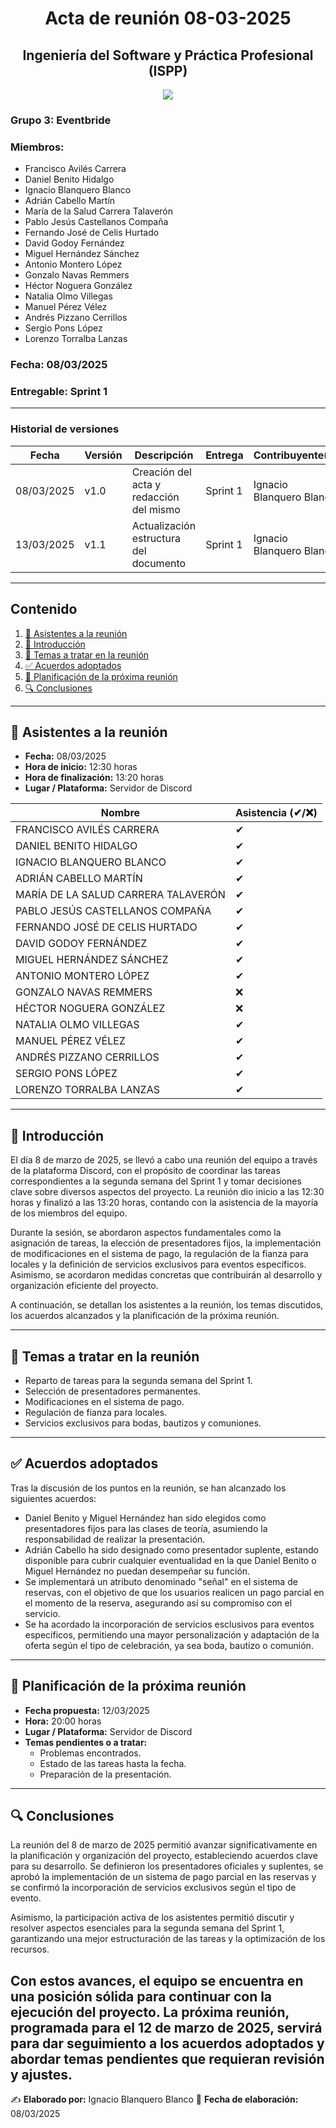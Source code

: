 # <center>Acta de reunión 08-03-2025</center>
## <center>Ingeniería del Software y Práctica Profesional (ISPP)</center>
<center><img src="..\img\Eventbride.png"></center>

### Grupo 3: Eventbride

### Miembros:
- Francisco Avilés Carrera
- Daniel Benito Hidalgo
- Ignacio Blanquero Blanco
- Adrián Cabello Martín
- María de la Salud Carrera Talaverón
- Pablo Jesús Castellanos Compaña
- Fernando José de Celis Hurtado
- David Godoy Fernández
- Miguel Hernández Sánchez
- Antonio Montero López
- Gonzalo Navas Remmers
- Héctor Noguera González
- Natalia Olmo Villegas
- Manuel Pérez Vélez
- Andrés Pizzano Cerrillos
- Sergio Pons López
- Lorenzo Torralba Lanzas

### Fecha: 08/03/2025
### Entregable: Sprint 1

---

### Historial de versiones

| Fecha      | Versión | Descripción                                | Entrega  | Contribuyente(s)                    |
|------------|---------|--------------------------------------------|----------|-------------------------------------|
| 08/03/2025 | v1.0    | Creación del acta y redacción del mismo | Sprint 1 | Ignacio Blanquero Blanco |
| 13/03/2025 | v1.1   | Actualización estructura del documento | Sprint 1 | Ignacio Blanquero Blanco |

---

## Contenido
1. [👥 Asistentes a la reunión](#asistentes)
2. [📝 Introducción](#intro)
3. [📌 Temas a tratar en la reunión](#temas-a-tratar)
4. [✅ Acuerdos adoptados](#acuerdos-adoptados)
5. [📅 Planificación de la próxima reunión](#proxima-reunion)
6. [🔍 Conclusiones](#conclusiones)

---

<div id='asistentes'></div>

## 👥 Asistentes a la reunión
- **Fecha:** 08/03/2025
- **Hora de inicio:** 12:30 horas
- **Hora de finalización:** 13:20 horas
- **Lugar / Plataforma:** Servidor de Discord

| Nombre | Asistencia (✔/❌) |
|--------|-------------------|
| FRANCISCO AVILÉS CARRERA | ✔ |
| DANIEL BENITO HIDALGO | ✔  |
| IGNACIO BLANQUERO BLANCO | ✔ |
| ADRIÁN CABELLO MARTÍN | ✔ |
| MARÍA DE LA SALUD CARRERA TALAVERÓN | ✔ |
| PABLO JESÚS CASTELLANOS COMPAÑA | ✔ |
| FERNANDO JOSÉ DE CELIS HURTADO | ✔ |
| DAVID GODOY FERNÁNDEZ | ✔ |
| MIGUEL HERNÁNDEZ SÁNCHEZ | ✔ |
| ANTONIO MONTERO LÓPEZ | ✔ |
| GONZALO NAVAS REMMERS | ❌ |
| HÉCTOR NOGUERA GONZÁLEZ | ❌ |
| NATALIA OLMO VILLEGAS | ✔ |
| MANUEL PÉREZ VÉLEZ | ✔  |
| ANDRÉS PIZZANO CERRILLOS | ✔ |
| SERGIO PONS LÓPEZ | ✔ |
| LORENZO TORRALBA LANZAS | ✔ |

---

<div id='intro'></div>

## 📝 Introducción

El día 8 de marzo de 2025, se llevó a cabo una reunión del equipo a través de la plataforma Discord, con el propósito de coordinar las tareas correspondientes a la segunda semana del Sprint 1 y tomar decisiones clave sobre diversos aspectos del proyecto. La reunión dio inicio a las 12:30 horas y finalizó a las 13:20 horas, contando con la asistencia de la mayoría de los miembros del equipo.

Durante la sesión, se abordaron aspectos fundamentales como la asignación de tareas, la elección de presentadores fijos, la implementación de modificaciones en el sistema de pago, la regulación de la fianza para locales y la definición de servicios exclusivos para eventos específicos. Asimismo, se acordaron medidas concretas que contribuirán al desarrollo y organización eficiente del proyecto.

A continuación, se detallan los asistentes a la reunión, los temas discutidos, los acuerdos alcanzados y la planificación de la próxima reunión.

---

<div id='temas-a-tratar'></div>

## 📌 Temas a tratar en la reunión
- Reparto de tareas para la segunda semana del Sprint 1.
- Selección de presentadores permanentes.
- Modificaciones en el sistema de pago.
- Regulación de fianza para locales.
- Servicios exclusivos para bodas, bautizos y comuniones.

---

<div id='acuerdos-adoptados'></div>

## ✅ Acuerdos adoptados
Tras la discusión de los puntos en la reunión, se han alcanzado los siguientes acuerdos:
- Daniel Benito y Miguel Hernández han sido elegidos como presentadores fijos para las clases de teoría, asumiendo la responsabilidad de realizar la presentación.
- Adrián Cabello ha sido designado como presentador suplente, estando disponible para cubrir cualquier eventualidad en la que Daniel Benito o Miguel Hernández no puedan desempeñar su función.
- Se implementará un atributo denominado "señal" en el sistema de reservas, con el objetivo de que los usuarios realicen un pago parcial en el momento de la reserva, asegurando así su compromiso con el servicio.
- Se ha acordado la incorporación de servicios esclusivos para eventos específicos, permitiendo una mayor personalización y adaptación de la oferta según el tipo de celebración, ya sea boda, bautizo o comunión.

---

<div id='proxima-reunion'></div>

## 📅 Planificación de la próxima reunión
- **Fecha propuesta:** 12/03/2025  
- **Hora:** 20:00 horas  
- **Lugar / Plataforma:** Servidor de Discord 
- **Temas pendientes o a tratar:**  
  - Problemas encontrados.  
  - Estado de las tareas hasta la fecha.  
  - Preparación de la presentación.

---

<div id='conclusiones'></div>

## 🔍 Conclusiones

La reunión del 8 de marzo de 2025 permitió avanzar significativamente en la planificación y organización del proyecto, estableciendo acuerdos clave para su desarrollo. Se definieron los presentadores oficiales y suplentes, se aprobó la implementación de un sistema de pago parcial en las reservas y se confirmó la incorporación de servicios exclusivos según el tipo de evento.

Asimismo, la participación activa de los asistentes permitió discutir y resolver aspectos esenciales para la segunda semana del Sprint 1, garantizando una mejor estructuración de las tareas y la optimización de los recursos.

Con estos avances, el equipo se encuentra en una posición sólida para continuar con la ejecución del proyecto. La próxima reunión, programada para el 12 de marzo de 2025, servirá para dar seguimiento a los acuerdos adoptados y abordar temas pendientes que requieran revisión y ajustes.
---

✍️ **Elaborado por:** Ignacio Blanquero Blanco
📅 **Fecha de elaboración:** 08/03/2025
